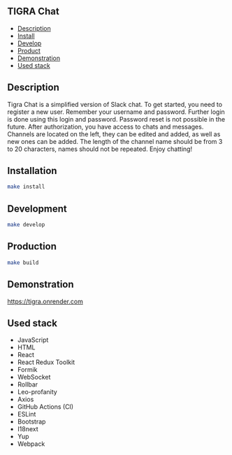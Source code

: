 ## TIGRA Chat

* [Description](#Description)
* [Install](#Install)
* [Develop](#Develop)
* [Product](#Product)
* [Demonstration](#Demonstration)
* [Used stack](#Stack)

<a name="Description"><h2>Description</h2></a>
Tigra Chat is a simplified version of Slack chat. To get started, you need to register a new user. Remember your username and password. Further login is done using this login and password. Password reset is not possible in the future. After authorization, you have access to chats and messages. Channels are located on the left, they can be edited and added, as well as new ones can be added. The length of the channel name should be from 3 to 20 characters, names should not be repeated. Enjoy chatting!

 <a name="Install"><h2>Installation</h2></a>
 ```bash
make install
```
 <a name="Develop"><h2>Development</h2></a>
 ```bash
make develop
```

 <a name="Product"><h2>Production</h2></a>
 ```bash
make build
```

 <a name="Demonstration"><h2>Demonstration</h2></a> 
https://tigra.onrender.com

 <a name="Stack"><h2>Used stack</h2></a> 
* JavaScript
* HTML
* React
* React Redux Toolkit
* Formik
* WebSocket
* Rollbar
* Leo-profanity
* Axios
* GitHub Actions (CI)
* ESLint
* Bootstrap
* I18next
* Yup
* Webpack
